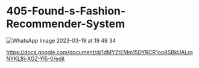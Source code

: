 # 405-Found-s-Fashion-Recommender-System

![WhatsApp Image 2023-03-19 at 19 48 34](https://user-images.githubusercontent.com/81529634/226195209-4f6d35d1-103a-4ec2-bb0e-cd04ba060d65.jpg)

https://docs.google.com/document/d/1dMYZtEMm15DYRCR1oo8SBkUALrqNYKL8i-XGZ-Yl5-0/edit
